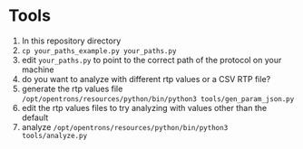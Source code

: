 # Tools

1. In this repository directory
1. `cp your_paths_example.py your_paths.py`
1. edit `your_paths.py` to point to the correct path of the protocol on your machine
1. do you want to analyze with different rtp values or a CSV RTP file?
1. generate the rtp values file `/opt/opentrons/resources/python/bin/python3 tools/gen_param_json.py`
1. edit the rtp values files to try analyzing with values other than the default
1. analyze `/opt/opentrons/resources/python/bin/python3 tools/analyze.py`
